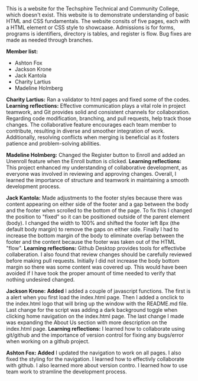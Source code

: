 This is a website for the Techsphire Technical and Community College, which doesn't exist. This website is to demonstrate understanding of basic HTML and CSS fundamentals. The website consits of five pages, each with a HTML element or CSS style to showcaase. Admissions is for forms, programs is identifiers, directory is tables, and register is flow. Bug fixes are made as needed through branches. 

**Member list:**
 * Ashton Fox
 * Jackson Krone
 * Jack Kantola
 * Charity Lartius
 * Madeline Holmberg



**Charity Lartius:** Ran a validator to html pages and fixed some of the codes.  **Learning reflections:** Effective communication plays a vital role in project teamwork, and Git provides solid and consistent channels for collaboration. Regarding code modification, branching, and pull requests, help track those changes. The collaborative feature encourages each team member to contribute, resulting in diverse and smoother integration of work. Additionally, resolving conflicts when merging is beneficial as it fosters patience and problem-solving abilities.

**Madeline Holmberg:** Changed the Register button to Enroll and added an Unenroll feature when the Enroll button is clicked. **Learning reflections:** This project enhanced my understanding of collaborative development, as everyone was involved in reviewing and approving changes. Overall, I learned the importance of structure and teamwork in maintaining a smooth development process.

**Jack Kantola:** Made adjustments to the footer styles because there was content appearing on either side of the footer and a gap between the body and the footer when scrolled to the bottom of the page. To fix this I changed the position to "fixed" so it can be positioned outside of the parent element (body). I changed the width to 100% and shifted the footer left 8px (the default body margin) to remove the gaps on either side. Finally I had to increase the bottom margin of the body to eliminate overlap between the footer and the content because the footer was taken out of the HTML "flow". **Learning reflections:** Github Desktop provides tools for effectivbe collaberation. I also found that review changes should be carefully reviewed before making pull requests. Initially I did not increase the body bottom margin so there was some content was covered up. This would have been avoided if I have took the proper amount of time needed to verify that nothing undesired changed.

**Jackson Krone:** **Added** I added a couple of javascript functions. The first is a alert when you first load the index.html page. Then I added a onclick to the index.html logo that will bring up the window with the README.md file. Last change for the script was adding a dark background toggle when clicking home navigation on the index.html page. The last change I made was expanding the About Us section with more description on the index.html page. **Learning reflections:** I learned how to collaborate using git/github and the importance of version control for fixing any bugs/error when working on a github project.

**Ashton Fox:** **Added** I updated the navigation to work on all pages. I also fixed the styling for the navigation. I learned how to effectivly collaborate with github. I also learned more about version contro. I learned how to use team work to stramline the development process.
